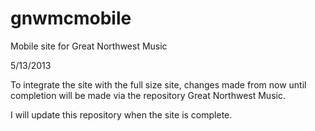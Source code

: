 gnwmcmobile
===========

Mobile site for Great Northwest Music

5/13/2013

To integrate the site with the full size site, 
changes made from now until completion
will be made via the repository 
Great Northwest Music.

I will update this repository when the site is complete.
